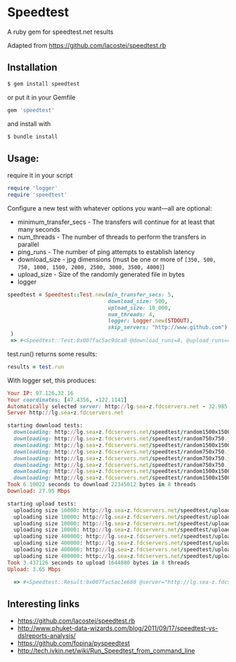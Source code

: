 # Speedtest
A ruby gem for speedtest.net results

Adapted from https://github.com/lacostej/speedtest.rb

## Installation
```ruby
$ gem install speedtest
```
or put it in your Gemfile
```ruby
gem 'speedtest'
```
and install with
```ruby
$ bundle install
```

## Usage:
require it in your script
```ruby
require 'logger'
require 'speedtest'
```

Configure a new test with whatever options you want&mdash;all are optional:
* minimum_transfer_secs - The transfers will continue for at least that many seconds
* num_threads - The number of threads to perform the transfers in parallel
* ping_runs - The number of ping attempts to establish latency
* download_size - jpg dimensions (must be one or more of `[350, 500, 750, 1000, 1500, 2000, 2500, 3000, 3500, 4000]`)
* upload_size - Size of the randomly generated file in bytes
* logger

```ruby
speedtest = Speedtest::Test.new(min_transfer_secs: 5,
                                download_size: 500,
                                upload_size: 10_000,
                                num_threads: 4,
                                logger: Logger.new(STDOUT),
                                skip_servers: "http://www.github.com")
 )
 => #<Speedtest::Test:0x007fac5ac9dca0 @download_runs=4, @upload_runs=4, @ping_runs=4, @download_sizes=[750, 1500], @upload_sizes=[10000, 400000], @debug=true>
```

test.run() returns some results:
```ruby
results = test.run
```
With logger set, this produces:
```ruby
Your IP: 97.126.32.16
Your coordinates: [47.4356, -122.1141]
Automatically selected server: http://lg.sea-z.fdcservers.net - 32.985 ms
Server http://lg.sea-z.fdcservers.net

starting download tests:
  downloading: http://lg.sea-z.fdcservers.net/speedtest/random1500x1500.jpg
  downloading: http://lg.sea-z.fdcservers.net/speedtest/random750x750.jpg
  downloading: http://lg.sea-z.fdcservers.net/speedtest/random1500x1500.jpg
  downloading: http://lg.sea-z.fdcservers.net/speedtest/random750x750.jpg
  downloading: http://lg.sea-z.fdcservers.net/speedtest/random750x750.jpg
  downloading: http://lg.sea-z.fdcservers.net/speedtest/random750x750.jpg
  downloading: http://lg.sea-z.fdcservers.net/speedtest/random1500x1500.jpg
  downloading: http://lg.sea-z.fdcservers.net/speedtest/random1500x1500.jpg
Took 6.10022 seconds to download 22345012 bytes in 8 threads
Download: 27.95 Mbps

starting upload tests:
  uploading size 10000: http://lg.sea-z.fdcservers.net/speedtest/upload.php
  uploading size 10000: http://lg.sea-z.fdcservers.net/speedtest/upload.php
  uploading size 10000: http://lg.sea-z.fdcservers.net/speedtest/upload.php
  uploading size 10000: http://lg.sea-z.fdcservers.net/speedtest/upload.php
  uploading size 400000: http://lg.sea-z.fdcservers.net/speedtest/upload.php
  uploading size 400000: http://lg.sea-z.fdcservers.net/speedtest/upload.php
  uploading size 400000: http://lg.sea-z.fdcservers.net/speedtest/upload.php
  uploading size 400000: http://lg.sea-z.fdcservers.net/speedtest/upload.php
Took 3.437126 seconds to upload 1644080 bytes in 8 threads
Upload: 3.65 Mbps

  => #<Speedtest::Result:0x007fac5ac1e680 @server="http://lg.sea-z.fdcservers.net", @latency=32.985, @download_size=22345012, @upload_size=1644080, @download_time=6.10022, @upload_time=3.437126>
```

## Interesting links
* https://github.com/lacostej/speedtest.rb
* http://www.phuket-data-wizards.com/blog/2011/09/17/speedtest-vs-dslreports-analysis/
* https://github.com/fopina/pyspeedtest
* http://tech.ivkin.net/wiki/Run_Speedtest_from_command_line
